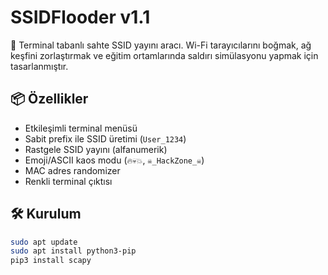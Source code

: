 # SSIDFlooder v1.1

🧨 Terminal tabanlı sahte SSID yayını aracı. Wi-Fi tarayıcılarını boğmak, ağ keşfini zorlaştırmak ve eğitim ortamlarında saldırı simülasyonu yapmak için tasarlanmıştır.

## 📦 Özellikler
- Etkileşimli terminal menüsü
- Sabit prefix ile SSID üretimi (`User_1234`)
- Rastgele SSID yayını (alfanumerik)
- Emoji/ASCII kaos modu (`🔥💀💥`, `☠️_HackZone_☠️`)
- MAC adres randomizer
- Renkli terminal çıktısı

## 🛠️ Kurulum
```bash
sudo apt update
sudo apt install python3-pip
pip3 install scapy

